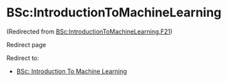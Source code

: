 






BSc:IntroductionToMachineLearning
=================================



(Redirected from [BSc:IntroductionToMachineLearning.F21](/index.php?title=BSc:IntroductionToMachineLearning.F21&redirect=no "BSc:IntroductionToMachineLearning.F21"))  

Redirect page


Redirect to:

* [BSc: Introduction To Machine Learning](/index.php/BSc:_Introduction_To_Machine_Learning "BSc: Introduction To Machine Learning")









